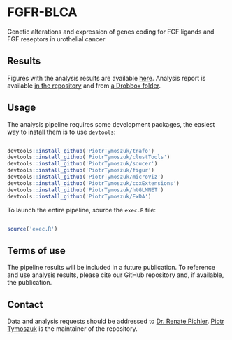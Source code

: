 # FGFR-BLCA
Genetic alterations and expression of genes coding for FGF ligands and FGF reseptors in urothelial cancer

## Results

Figures with the analysis results are available [here](https://github.com/PiotrTymoszuk/FGFR-BLCA/tree/main/report/figures).
Analysis report is available [in the repository](https://github.com/PiotrTymoszuk/FGFR-BLCA/tree/main/report) and from [a Drobbox folder](https://www.dropbox.com/scl/fo/q79r54u1ng0g31wwam6yl/AJm-THPjz8EuYVpi-y9k1dA?rlkey=lxrqv5vqifspdh27crys7ubpc&dl=0).

## Usage

The analysis pipeline requires some development packages, the easiest way to install them is to use `devtools`:

```r

devtools::install_github('PiotrTymoszuk/trafo')
devtools::install_github('PiotrTymoszuk/clustTools')
devtools::install_github('PiotrTymoszuk/soucer')
devtools::install_github('PiotrTymoszuk/figur')
devtools::install_github('PiotrTymoszuk/microViz')
devtools::install_github('PiotrTymoszuk/coxExtensions')
devtools::install_github('PiotrTymoszuk/htGLMNET')
devtools::install_github('PiotrTymoszuk/ExDA')

```
To launch the entire pipeline, source the `exec.R` file:

```r

source('exec.R')

```

## Terms of use

The pipeline results will be included in a future publication. To reference and use analysis results, please cite our GitHub repository and, if available, the publication. 

## Contact

Data and analysis requests should be addressed to [Dr. Renate Pichler](mailto:renate.pichler@i-med.ac.at). [Piotr Tymoszuk](mailto:piotr.s.tymoszuk@gmail.com) is the maintainer of the repository.
